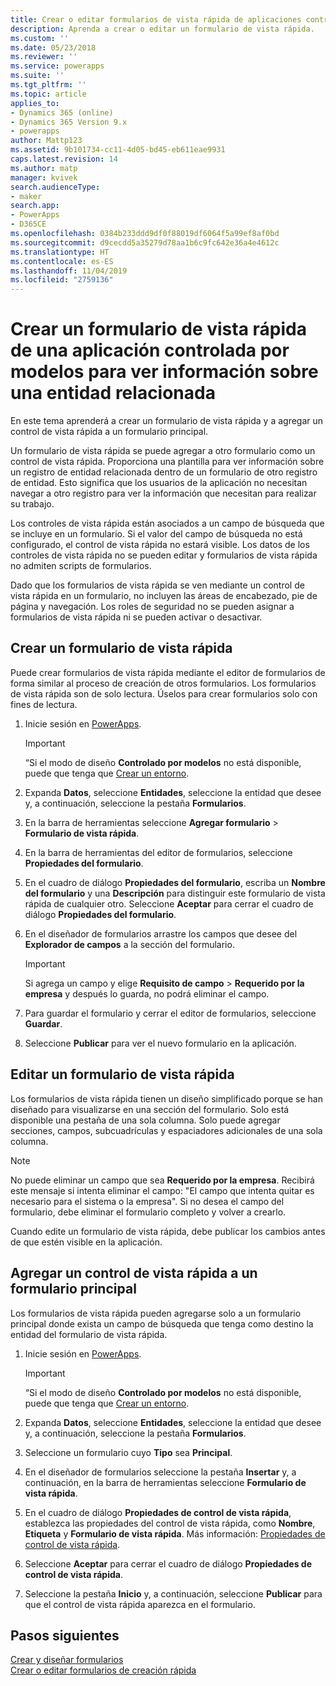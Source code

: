 ```yaml
---
title: Crear o editar formularios de vista rápida de aplicaciones controladas por modelos en PowerApps | MicrosoftDocs
description: Aprenda a crear o editar un formulario de vista rápida.
ms.custom: ''
ms.date: 05/23/2018
ms.reviewer: ''
ms.service: powerapps
ms.suite: ''
ms.tgt_pltfrm: ''
ms.topic: article
applies_to:
- Dynamics 365 (online)
- Dynamics 365 Version 9.x
- powerapps
author: Mattp123
ms.assetid: 9b101734-cc11-4d05-bd45-eb611eae9931
caps.latest.revision: 14
ms.author: matp
manager: kvivek
search.audienceType:
- maker
search.app:
- PowerApps
- D365CE
ms.openlocfilehash: 0384b233ddd9df0f88019df6064f5a99ef8af0bd
ms.sourcegitcommit: d9cecdd5a35279d78aa1b6c9fc642e36a4e4612c
ms.translationtype: HT
ms.contentlocale: es-ES
ms.lasthandoff: 11/04/2019
ms.locfileid: "2759136"
---
```

# <a name="create-a-model-driven-app-quick-view-form-to-view-information-about-a-related-entity"></a>Crear un formulario de vista rápida de una aplicación controlada por modelos para ver información sobre una entidad relacionada

En este tema aprenderá a crear un formulario de vista rápida y a agregar un control de vista rápida a un formulario principal. 

Un formulario de vista rápida se puede agregar a otro formulario como un control de vista rápida. Proporciona una plantilla para ver información sobre un registro de entidad relacionada dentro de un formulario de otro registro de entidad. Esto significa que los usuarios de la aplicación no necesitan navegar a otro registro para ver la información que necesitan para realizar su trabajo.  
  
 Los controles de vista rápida están asociados a un campo de búsqueda que se incluye en un formulario. Si el valor del campo de búsqueda no está configurado, el control de vista rápida no estará visible. Los datos de los controles de vista rápida no se pueden editar y formularios de vista rápida no admiten scripts de formularios.  
  
 Dado que los formularios de vista rápida se ven mediante un control de vista rápida en un formulario, no incluyen las áreas de encabezado, pie de página y navegación. Los roles de seguridad no se pueden asignar a formularios de vista rápida ni se pueden activar o desactivar.  
  
<a name="BKMK_CreateQFV"></a>   
## <a name="create-a-quick-view-form"></a>Crear un formulario de vista rápida  
 Puede crear formularios de vista rápida mediante el editor de formularios de forma similar al proceso de creación de otros formularios. Los formularios de vista rápida son de solo lectura. Úselos para crear formularios solo con fines de lectura.  
  
1. Inicie sesión en [PowerApps](https://make.powerapps.com/?utm_source=padocs&utm_medium=linkinadoc&utm_campaign=referralsfromdoc).  


    > [!IMPORTANT]
    > “Si el modo de diseño **Controlado por modelos** no está disponible, puede que tenga que [Crear un entorno](https://docs.microsoft.com/powerapps/administrator/create-environment).     
  
2. Expanda **Datos**, seleccione **Entidades**, seleccione la entidad que desee y, a continuación, seleccione la pestaña **Formularios**. 
  
3. En la barra de herramientas seleccione **Agregar formulario** > **Formulario de vista rápida**.  
  
4. En la barra de herramientas del editor de formularios, seleccione **Propiedades del formulario**.  
  
5. En el cuadro de diálogo **Propiedades del formulario**, escriba un **Nombre del formulario** y una **Descripción** para distinguir este formulario de vista rápida de cualquier otro. Seleccione **Aceptar** para cerrar el cuadro de diálogo **Propiedades del formulario**.  
  
6. En el diseñador de formularios arrastre los campos que desee del **Explorador de campos** a la sección del formulario. 
  
    > [!IMPORTANT]
    >  Si agrega un campo y elige **Requisito de campo** > **Requerido por la empresa** y después lo guarda, no podrá eliminar el campo.  
  
7. Para guardar el formulario y cerrar el editor de formularios, seleccione **Guardar**.  

8. Seleccione **Publicar** para ver el nuevo formulario en la aplicación.
  
<a name="BKMK_EditQVF"></a>   
## <a name="edit-a-quick-view-form"></a>Editar un formulario de vista rápida  
 Los formularios de vista rápida tienen un diseño simplificado porque se han diseñado para visualizarse en una sección del formulario. Solo está disponible una pestaña de una sola columna. Solo puede agregar secciones, campos, subcuadrículas y espaciadores adicionales de una sola columna.   
  
> [!NOTE]
>  No puede eliminar un campo que sea **Requerido por la empresa**. Recibirá este mensaje si intenta eliminar el campo: "El campo que intenta quitar es necesario para el sistema o la empresa". Si no desea el campo del formulario, debe eliminar el formulario completo y volver a crearlo.  
  
 Cuando edite un formulario de vista rápida, debe publicar los cambios antes de que estén visible en la aplicación.  
  
<a name="BKMK_AddQVF"></a>   
## <a name="add-a-quick-view-control-to-a-main-form"></a>Agregar un control de vista rápida a un formulario principal  
 Los formularios de vista rápida pueden agregarse solo a un formulario principal donde exista un campo de búsqueda que tenga como destino la entidad del formulario de vista rápida.  
  
1.  Inicie sesión en [PowerApps](https://make.powerapps.com/?utm_source=padocs&utm_medium=linkinadoc&utm_campaign=referralsfromdoc).  

    > [!IMPORTANT]
    > “Si el modo de diseño **Controlado por modelos** no está disponible, puede que tenga que [Crear un entorno](https://docs.microsoft.com/powerapps/administrator/create-environment).     
  
2.  Expanda **Datos**, seleccione **Entidades**, seleccione la entidad que desee y, a continuación, seleccione la pestaña **Formularios**.  

3. Seleccione un formulario cuyo **Tipo** sea **Principal**.

4. En el diseñador de formularios seleccione la pestaña **Insertar** y, a continuación, en la barra de herramientas seleccione **Formulario de vista rápida**.  
  
5.  En el cuadro de diálogo **Propiedades de control de vista rápida**, establezca las propiedades del control de vista rápida, como **Nombre**, **Etiqueta** y **Formulario de vista rápida**. Más información: [Propiedades de control de vista rápida](quick-view-control-properties-legacy.md).  
  
6.  Seleccione **Aceptar** para cerrar el cuadro de diálogo **Propiedades de control de vista rápida**.  
  
7.  Seleccione la pestaña **Inicio** y, a continuación, seleccione **Publicar** para que el control de vista rápida aparezca en el formulario.  
  
## <a name="next-steps"></a>Pasos siguientes   
 [Crear y diseñar formularios](create-design-forms.md)   
 [Crear o editar formularios de creación rápida](create-edit-quick-create-forms.md)
